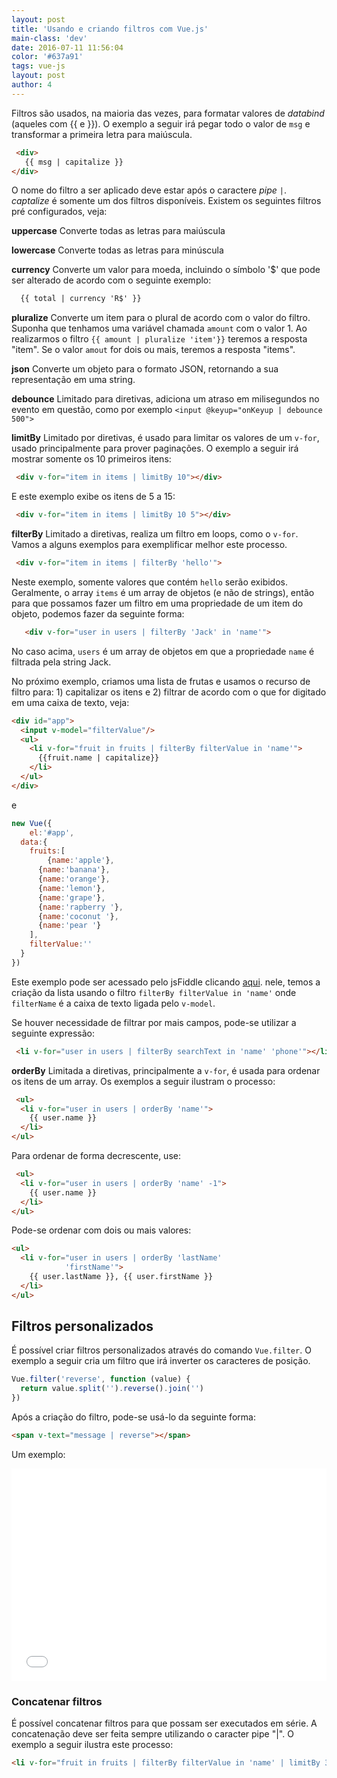 ```yaml
---
layout: post
title: 'Usando e criando filtros com Vue.js'
main-class: 'dev'
date: 2016-07-11 11:56:04 
color: '#637a91'
tags: vue-js
layout: post
author: 4
---
```


Filtros são usados, na maioria das vezes, para formatar valores de *databind* (aqueles com {{ e }}). O exemplo a seguir irá pegar todo o valor de `msg` e transformar a primeira letra para maiúscula.

```html
 <div>
   {{ msg | capitalize }}
</div>
```

O nome do filtro a ser aplicado deve estar após o caractere *pipe* `|`. *captalize* é somente um dos filtros disponíveis. Existem os seguintes filtros pré configurados, veja:

**uppercase** 
Converte todas as letras para maiúscula

**lowercase** Converte todas as letras para minúscula

**currency** Converte um valor para moeda, incluindo o símbolo '$' que pode ser alterado de acordo com o seguinte exemplo:

```html
  {{ total | currency 'R$' }}
```

**pluralize** Converte um item para o plural de acordo com o valor do filtro. Suponha que tenhamos uma variável chamada `amount` com o valor 1. Ao realizarmos o filtro `{{ amount | pluralize 'item'}}` teremos a resposta "item". Se o valor `amout` for dois ou mais, teremos a resposta "items".

**json** Converte um objeto para o formato JSON, retornando a sua representação em uma string.

**debounce** Limitado para diretivas, adiciona um atraso em milisegundos no evento em questão, como por exemplo `<input @keyup="onKeyup | debounce 500">`

**limitBy** Limitado por diretivas, é usado para limitar os valores de um `v-for`, usado principalmente para prover paginações. O exemplo a seguir irá mostrar somente os 10 primeiros itens:

```html
 <div v-for="item in items | limitBy 10"></div>
```

E este exemplo exibe os itens de 5 a 15:

```html
 <div v-for="item in items | limitBy 10 5"></div>
```

**filterBy** Limitado a diretivas, realiza um filtro em loops, como o `v-for`. Vamos a alguns exemplos para exemplificar melhor este processo. 

```html
 <div v-for="item in items | filterBy 'hello'">
```

   Neste exemplo, somente valores que contém `hello` serão exibidos. Geralmente, o array `items` é um array de objetos (e não de strings), então para que possamos fazer um filtro em uma propriedade de um item do objeto, podemos fazer da seguinte forma:

```html
   <div v-for="user in users | filterBy 'Jack' in 'name'">
```

No caso acima, `users` é um array de objetos em que a propriedade `name` é filtrada pela string Jack.

No próximo exemplo, criamos uma lista de frutas e usamos o recurso de filtro para: 1) capitalizar os itens e 2) filtrar de acordo com o que for digitado em uma caixa de texto, veja:

```html
<div id="app">
  <input v-model="filterValue"/>
  <ul>
    <li v-for="fruit in fruits | filterBy filterValue in 'name'">
      {{fruit.name | capitalize}}
    </li>
  </ul>  
</div>
```

e

```js
new Vue({
	el:'#app',
  data:{
  	fruits:[
    	{name:'apple'},
      {name:'banana'},
      {name:'orange'},
      {name:'lemon'},
      {name:'grape'},
      {name:'rapberry '},
      {name:'coconut '},
      {name:'pear '}
    ],
    filterValue:''
  }
})
```

Este exemplo pode ser acessado pelo jsFiddle clicando [aqui](https://jsfiddle.net/danielschmitz/dy765x76/). nele, temos a criação da lista usando o filtro  `filterBy filterValue in 'name'` onde `filterName` é a caixa de texto ligada pelo `v-model`.

 Se houver necessidade de filtrar por mais campos, pode-se utilizar a seguinte expressão:

```html
 <li v-for="user in users | filterBy searchText in 'name' 'phone'"></li>
```

**orderBy** Limitada a diretivas, principalmente a `v-for`, é usada para ordenar os itens de um array. Os exemplos a seguir ilustram o processo:

```html
 <ul>
  <li v-for="user in users | orderBy 'name'">
    {{ user.name }}
  </li>
</ul>
```

 Para ordenar de forma decrescente, use:

```html
 <ul>
  <li v-for="user in users | orderBy 'name' -1">
    {{ user.name }}
  </li>
</ul>
```

Pode-se ordenar com dois ou mais valores:

```html
<ul>
  <li v-for="user in users | orderBy 'lastName'
            'firstName'">
    {{ user.lastName }}, {{ user.firstName }}
  </li>
</ul>
```

## Filtros personalizados

É possível criar filtros personalizados através do comando `Vue.filter`. O exemplo a seguir cria um filtro que irá inverter os caracteres de posição.

```js
Vue.filter('reverse', function (value) {
  return value.split('').reverse().join('')
})
```

Após a criação do filtro, pode-se usá-lo da seguinte forma:

```html
<span v-text="message | reverse"></span>
```

Um exemplo:

<iframe width="100%" height="340" src="//jsfiddle.net/nxa7zcaa/embedded/js,html,result/" allowfullscreen="allowfullscreen" frameborder="0"></iframe>

### Concatenar filtros

É possível concatenar filtros para que possam ser executados em série. A concatenação deve ser feita sempre utilizando o caracter pipe "|". O exemplo a seguir ilustra este processo:

```html
<li v-for="fruit in fruits | filterBy filterValue in 'name' | limitBy 3">
```

